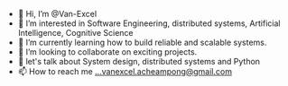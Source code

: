 - 👋 Hi, I’m @Van-Excel
- 👀 I’m interested in Software Engineering, distributed systems, Artificial Intelligence, Cognitive Science
- 🌱 I’m currently learning how to build reliable and scalable systems.
- 💞️ I’m looking to collaborate on exciting projects.
- 👀 let's talk about System design, distributed systems and Python
- 📫 How to reach me ...vanexcel.acheampong@gmail.com

<!---
Van-Excel/Van-Excel is a ✨ special ✨ repository because its `README.md` (this file) appears on your GitHub profile.
You can click the Preview link to take a look at your changes.
--->

